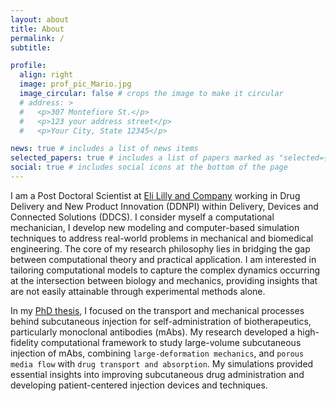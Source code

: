 ```yaml
---
layout: about
title: About
permalink: /
subtitle:

profile:
  align: right
  image: prof_pic_Mario.jpg
  image_circular: false # crops the image to make it circular
  # address: >
  #   <p>307 Montefiore St.</p>
  #   <p>123 your address street</p>
  #   <p>Your City, State 12345</p>

news: true # includes a list of news items
selected_papers: true # includes a list of papers marked as "selected={true}"
social: true # includes social icons at the bottom of the page
---
```


I am a Post Doctoral Scientist at [Eli Lilly and Company](https://lilly.com) working in Drug Delivery and New Product Innovation (DDNPI) within Delivery, Devices and Connected Solutions (DDCS).
I consider myself a computational mechanician, I develop new modeling and computer-based simulation techniques to address real-world problems in mechanical and biomedical engineering. The core of my research philosophy lies in bridging the gap between computational theory and practical application. I am interested in tailoring computational models to capture the complex dynamics occurring at the intersection between biology and mechanics, providing insights that are not easily attainable through experimental methods alone.

In my [PhD thesis](https://hammer.purdue.edu/articles/thesis/Numerical_Simulation_and_Poromechanical_Modeling_of_Subcutaneous_Injection_of_Monoclonal_Antibodies/25674240), I focused on the transport and mechanical processes behind subcutaneous injection for self-administration of biotherapeutics, particularly monoclonal antibodies (mAbs). My research developed a high-fidelity computational framework to study large-volume subcutaneous injection of mAbs, combining `large-deformation mechanics`, and `porous media flow` with `drug transport and absorption`. My simulations provided essential insights into improving subcutaneous drug administration and developing patient-centered injection devices and techniques.

